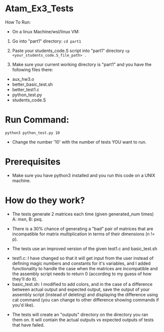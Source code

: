 # Atam_Ex3_Tests
How To Run:
* On a linux Machine/wsl/linux VM:
1. Go into "part1" directory:
```cd part1```

2. Paste your students_code.S script into "part1" directory
```cp <your_students_code.S_file_path> .```

3. Make sure your current working directory is "part1" and you have the following files there:
- aux_hw3.o
- better_basic_test.sh
- better_test1.c
- python_test.py
- students_code.S

# Run Command:
```python3 python_test.py 10```

* Change the number '10' with the number of tests YOU want to run.

# Prerequisites
* Make sure you have python3 installed and you run this code on a UNIX machine.

# How do they work?
- The tests generate 2 matrices each time (given generated_num times) A: mxn, B: pxq.

- There is a 30% chance of generating a "bad" pair of matrices that are incompatible for matrix multiplication in terms of their dimensions (n != p).

- The tests use an improved version of the given test1.c and basic_test.sh
* test1.c: I have changed so that it will get input from the user instead of defining magic numbers and constants for it's variables, and I added functionality to handle the case when the matrices are incompatible and the assembly script needs to return 0 (according to my guess of how they'll do it).
* basic_test.sh: I modified to add colors, and in the case of a difference between actual output and expected output, save the output of your assembly script (instead of deleting) and displaying the difference using cat command (you can change to other difference showing commands if you'd like).

- The tests will create an "outputs" directory on the directory you ran them on. It will contain the actual outputs vs expected outputs of tests that have failed.

